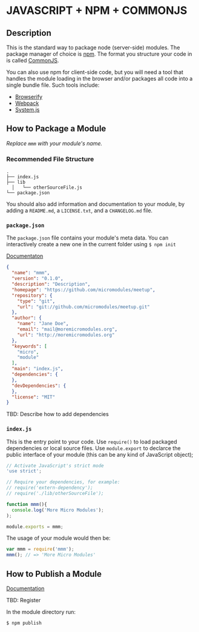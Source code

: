# JAVASCRIPT + NPM + COMMONJS

## Description

This is the standard way to package node (server-side) modules. The package manager of choice is [npm](https://www.npmjs.com/). The format you structure your code in is called [CommonJS](https://webpack.github.io/docs/commonjs.html).

You can also use npm for client-side code, but you will need a tool that handles the module loading in the browser and/or packages all code into a single bundle file. Such tools include:

- [Browserify](http://browserify.org/)
- [Webpack](http://webpack.github.io/)
- [System.js](https://github.com/systemjs/systemjs)

## How to Package a Module

*Replace `mmm` with your module's name.*

### Recommended File Structure

    .
    ├── index.js
    ├── lib
	  │   └── otherSourceFile.js
    └── package.json


You should also add information and documentation to your module, by adding a `README.md`, a `LICENSE.txt`, and a `CHANGELOG.md` file.

### `package.json`

The `package.json` file contains your module's meta data. You can interactively create a new one in the current folder using `$ npm init`

[Documentaton](https://docs.npmjs.com/files/package.json)

```json
{
  "name": "mmm",
  "version": "0.1.0",
  "description": "Description",
  "homepage": "https://github.com/micromodules/meetup",
  "repository": {
    "type": "git",
    "url": "git://github.com/micromodules/meetup.git"
  },
  "author": {
    "name": "Jane Doe",
    "email": "mail@moremicromodules.org",
    "url": "http://moremicromodules.org"
  },
  "keywords": [
    "micro",
    "module"
  ],
  "main": "index.js",
  "dependencies": {
  },
  "devDependencies": {
  },
  "license": "MIT"
}
```

TBD: Describe how to add dependencies

### `index.js`

This is the entry point to your code. Use `require()` to load packaged dependencies or local source files. Use `module.export` to declarce the public interface of your module (this can be any kind of JavaScript object);

```javascript
// Activate JavaScript's strict mode
'use strict';

// Require your dependencies, for example:
// require('extern-dependency');
// require('./lib/otherSourceFile');

function mmm(){
  console.log('More Micro Modules');
);

module.exports = mmm;
```

The usage of your module would then be:

```javascript
var mmm = require('mmm');
mmm(); // => 'More Micro Modules'
```

## How to Publish a Module

[Documentation](https://docs.npmjs.com/getting-started/publishing-npm-packages)

TBD: Register

In the module directory run:

```shell
$ npm publish
```
